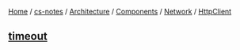 [Home](https://mengxianbin.github.io) /
[cs-notes](https://mengxianbin.github.io/cs-notes/site) /
[Architecture](https://mengxianbin.github.io/cs-notes/site/Architecture) /
[Components](https://mengxianbin.github.io/cs-notes/site/Architecture/Components) /
[Network](https://mengxianbin.github.io/cs-notes/site/Architecture/Components/Network) /
[HttpClient](https://mengxianbin.github.io/cs-notes/site/Architecture/Components/Network/HttpClient)

## [timeout](https://mengxianbin.github.io/cs-notes/site/Architecture/Components/Network/HttpClient/timeout)
